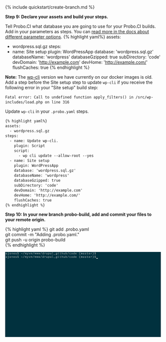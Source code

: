 {% include quickstart/create-branch.md %}


**Step 9: Declare your assets and build your steps.**

Tell Probo.CI what database you are going to use for your Probo.CI builds. Add in your parameters as steps. You can [read more in the docs about different parameter options](/plugins/wordpress-plugin/).
{% highlight yaml%}
assets:
  - wordpress.sql.gz
 steps:
  - name: Site setup
    plugin: WordPressApp
    database: 'wordpress.sql.gz'
    databaseName: 'wordpress'
    databaseGzipped: true
    subDirectory: 'code'
    devDomain: 'http://example.com'
    devHome: 'http://example.com/'
    flushCaches: true
{% endhighlight %}

**Note:** The [wp-cli](http://wp-cli.org/) version we have currently on our docker images is old. Add a step before the Site setup step to update `wp-cli` if you receive the following error in your "Site setup" build step:

    Fatal error: Call to undefined function apply_filters() in /src/wp-includes/load.php on line 316

Update `wp-cli` in your `.probo.yaml` steps.

    {% highlight yaml%}
    assets:
      - wordpress.sql.gz
    steps:
      - name: Update wp-cli.
        plugin: Script
        script:
          - wp cli update --allow-root --yes
      - name: Site setup
        plugin: WordPressApp
        database: 'wordpress.sql.gz'
        databaseName: 'wordpress'
        databaseGzipped: true
        subDirectory: 'code'
        devDomain: 'http://example.com'
        devHome: 'http://example.com/'
        flushCaches: true
    {% endhighlight %}

**Step 10: In your new branch probo-build, add and commit your files to your remote origin.**

{% highlight yaml %}
 git add .probo.yaml  
 git commit -m "Adding .probo.yaml."  
 git push -u origin probo-build   
{% endhighlight %}

<img src="/images/git-create-branch.gif" alt="Add your Probo.CI Configuration" class="docs-gif screenshot">
